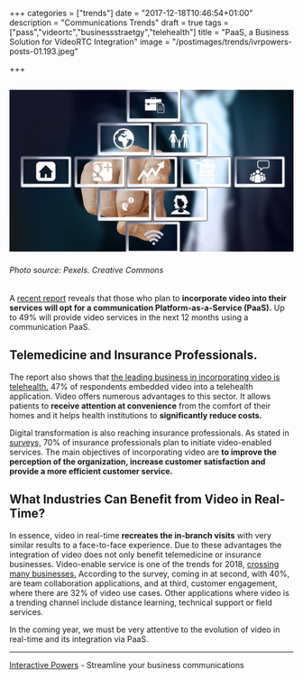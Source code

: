 +++
categories = ["trends"]
date = "2017-12-18T10:46:54+01:00"
description = "Communications Trends"
draft = true
tags = ["pass","videortc","businessstraetgy","telehealth"]
title = "PaaS, a Business Solution for VideoRTC Integration"
image = "/postimages/trends/ivrpowers-posts-01.193.jpeg"

+++

![board of applications](/postimages/trends/ivrpowers-posts-01.193.jpeg)
------------
###### Photo source: Pexels. Creative Commons


A [recent report](http://info.vidyo.com/embedded-video-conferencing-report-2017.html) reveals that those who plan to **incorporate video into their services will opt for a communication Platform-as-a-Service (PaaS).** Up to 49% will provide video services in the next 12 months using a communication PaaS.

## Telemedicine and Insurance Professionals.

The report also shows that [the leading business in incorporating video is telehealth.](http://blog.ivrpowers.com/post/healthcare/next-doctor-appointment/) 47% of respondents embedded video into a telehealth application. Video offers numerous advantages to this sector. It allows patients to **receive attention at convenience** from the comfort of their homes and it helps health institutions to **significantly reduce costs.**

Digital transformation is also reaching insurance professionals. As stated in [surveys,](https://www.businesswire.com/news/home/20171109005292/en/Research-Shows-70-Insurance-Professionals-Deploy-Video-Enabled) 70% of insurance professionals plan to initiate video-enabled services. The main objectives of incorporating video are **to improve the perception of the organization, increase customer satisfaction and provide a more efficient customer service.**


## What Industries Can Benefit from Video in Real-Time?

In essence, video in real-time **recreates the in-branch visits** with very similar results to a face-to-face experience. Due to these advantages the integration of video does not only benefit telemedicine or insurance businesses. Video-enable service is one of the trends for 2018, [crossing many businesses.](http://blog.ivrpowers.com/post/products/video-rtc-industries/) According to the survey, coming in at second, with 40%, are team collaboration applications, and at third, customer engagement, where there are 32% of video use cases. Other applications where video is a trending channel include distance learning, technical support or field services.

In the coming year, we must be very attentive to the evolution of video in real-time and its integration via PaaS.


---
[Interactive Powers](http://www.ivrpowers.com/ ) - Streamline your business communications




